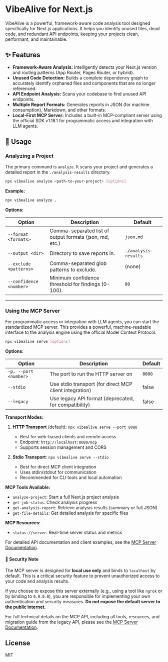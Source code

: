 # VibeAlive for Next.js

VibeAlive is a powerful, framework-aware code analysis tool designed specifically for Next.js applications. It helps you identify unused files, dead code, and redundant API endpoints, keeping your projects clean, performant, and maintainable.

## ✨ Features

- **Framework-Aware Analysis:** Intelligently detects your Next.js version and routing patterns (App Router, Pages Router, or hybrid).
- **Unused Code Detection:** Builds a complete dependency graph to accurately identify orphaned files and components that are no longer referenced.
- **API Endpoint Analysis:** Scans your codebase to find unused API endpoints.
- **Multiple Report Formats:** Generates reports in JSON (for machine consumption), Markdown, and other formats.
- **Local-First MCP Server:** Includes a built-in MCP-compliant server using the official SDK v1.18.1 for programmatic access and integration with LLM agents.

## 🚀 Usage

### Analyzing a Project

The primary command is `analyze`. It scans your project and generates a detailed report in the `./analysis-results` directory.

```bash
npx vibealive analyze <path-to-your-project> [options]
```

**Example:**

```bash
npx vibealive analyze .
```

**Options:**

| Option                  | Description                                             | Default              |
| ----------------------- | ------------------------------------------------------- | -------------------- |
| `--format <formats>`    | Comma-separated list of output formats (json, md, etc.) | `json,md`            |
| `--output <dir>`        | Directory to save reports in.                           | `./analysis-results` |
| `--exclude <patterns>`  | Comma-separated glob patterns to exclude.               | (none)               |
| `--confidence <number>` | Minimum confidence threshold for findings (0-100).      | `80`                 |

---

### Using the MCP Server

For programmatic access or integration with LLM agents, you can start the standardized MCP server. This provides a powerful, machine-readable interface to the analysis engine using the official Model Context Protocol.

```bash
npx vibealive serve [options]
```

**Options:**

| Option                | Description                                                | Default |
| --------------------- | ---------------------------------------------------------- | ------- |
| `-p, --port <number>` | The port to run the HTTP server on                        | `8080`  |
| `--stdio`             | Use stdio transport (for direct MCP client integration)   | false   |
| `--legacy`            | Use legacy API format (deprecated, for compatibility)     | false   |

**Transport Modes:**

1. **HTTP Transport** (default): `npx vibealive serve --port 8080`
   - Best for web-based clients and remote access
   - Endpoint: `http://localhost:8080/mcp`
   - Supports session management and CORS

2. **Stdio Transport**: `npx vibealive serve --stdio`
   - Best for direct MCP client integration
   - Uses stdin/stdout for communication
   - Recommended for CLI tools and local automation

**MCP Tools Available:**
- `analyze-project`: Start a full Next.js project analysis
- `get-job-status`: Check analysis progress
- `get-analysis-report`: Retrieve analysis results (summary or full JSON)
- `get-file-details`: Get detailed analysis for specific files

**MCP Resources:**
- `status://server`: Real-time server status and metrics

For detailed API documentation and client examples, see the [MCP Server Documentation](./MCP_DOCUMENTATION.md).

#### 🚨 Security Note

The MCP server is designed for **local use only** and binds to `localhost` by default. This is a critical security feature to prevent unauthorized access to your code and analysis results.

If you choose to expose this server externally (e.g., using a tool like `ngrok` or by binding to `0.0.0.0`), you are responsible for implementing your own authentication and security measures. **Do not expose the default server to the public internet.**

For full technical details on the MCP API, including all tools, resources, and migration guide from the legacy API, please see the [MCP Server Documentation](./MCP_DOCUMENTATION.md).

## License

MIT
